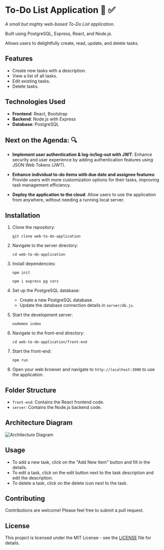 # To-Do List Application 🚀 ✅

_A small but mighty web-based To-Do List application._

Built using PostgreSQL, Express, React, and Node.js. 

Allows users to delightfully create, read, update, and delete tasks.

## Features

- Create new tasks with a description.
- View a list of all tasks.
- Edit existing tasks.
- Delete tasks.

## Technologies Used

- **Frontend**: React, Bootstrap
- **Backend**: Node.js with Express
- **Database**: PostgreSQL

## Next on the Agenda: 🔍

- **Implement user authentication & log-in/log-out with JWT**: Enhance security and user experience by adding authentication features using JSON Web Tokens (JWT).

- **Enhance individual to-do items with due date and assignee features**: Provide users with more customization options for their tasks, improving task management efficiency.

- **Deploy the application to the cloud**: Allow users to use the application from anywhere, without needing a running local server. 

## Installation

1. Clone the repository:

    ```
    git clone web-to-do-application
    ```

2. Navigate to the server directory:

    ```
    cd web-to-do-application
    ```

3. Install dependencies:

    ```
    npm init
    ```
    ```
    npm i express pg cors
    ```

4. Set up the PostgreSQL database:
   
   - Create a new PostgreSQL database.
   - Update the database connection details in `server/db.js`.

5. Start the development server:

    ```
    nodemon index
    ```

6. Navigate to the front-end directory:

    ```
    cd web-to-do-application/front-end
    ```
    
7. Start the front-end:

   ```
   npm run
   ```

8.  Open your web browser and navigate to `http://localhost:3000` to use the application.

## Folder Structure

- `front-end`: Contains the React frontend code.
- `server`: Contains the Node.js backend code.

## Architecture Diagram

![Architecture Diagram](https://github.com/k-erdem/web-to-do-application/assets/67538883/0c5a97d4-ee91-43c1-829f-f0864634e0ef)


## Usage

- To add a new task, click on the "Add New Item" button and fill in the details.
- To edit a task, click on the edit button next to the task description and edit the description. 
- To delete a task, click on the delete icon next to the task.

## Contributing

Contributions are welcome! Please feel free to submit a pull request.

## License

This project is licensed under the MIT License - see the [LICENSE](LICENSE) file for details.
